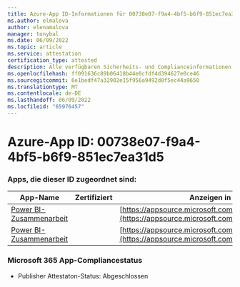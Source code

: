 ```yaml
---
title: Azure-App ID-Informationen für 00738e07-f9a4-4bf5-b6f9-851ec7ea31d5
ms.author: elmalova
author: elenamalova
manager: tonybal
ms.date: 06/09/2022
ms.topic: article
ms.service: attestation
certification_type: attested
description: Alle verfügbaren Sicherheits- und Complianceinformationen für 00738e07-f9a4-4bf5-b6f9-851ec7ea31d5.
ms.openlocfilehash: ff091636c89b06418b44e0cfdf4d394627e0ce46
ms.sourcegitcommit: 6e1bedf47a32902e15f956a9492d8f5ec44a9650
ms.translationtype: MT
ms.contentlocale: de-DE
ms.lasthandoff: 06/09/2022
ms.locfileid: "65976457"
---
```

# <a name="azure-app-id-00738e07-f9a4-4bf5-b6f9-851ec7ea31d5"></a>Azure-App ID: 00738e07-f9a4-4bf5-b6f9-851ec7ea31d5


### <a name="apps-associated-with-this-id"></a>Apps, die dieser ID zugeordnet sind:
| **App-Name** | **Zertifiziert** | **Anzeigen in AppSource** |
|--------------|---------------|-----------------------|
| [Power BI-Zusammenarbeit](../forward/WA104380739.md) |  | [https://appsource.microsoft.com/product/office/WA104380739](https://appsource.microsoft.com/product/office/WA104380739) |
| [Power BI-Zusammenarbeit](../forward/WA104381384.md) |  | [https://appsource.microsoft.com/product/office/WA104381384](https://appsource.microsoft.com/product/office/WA104381384) |

### <a name="microsoft-365-app-compliance-status"></a>Microsoft 365 App-Compliancestatus
- Publisher Attestaton-Status: Abgeschlossen
